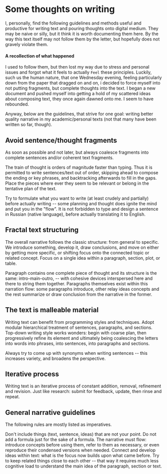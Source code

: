 # Some thoughts on writing

I, personally, find the following guidelines and methods useful and productive for
writing text and pouring thoughts onto digital medium. They may be naive or silly,
but it think it is worth documenting them here. By the way this text itself may not
follow them by the letter, but hopefully does not gravely violate them.


#### A recollection of what happened

I used to follow them, but then lost my way due to stress and personal issues and
forgot what it feels to actually `Feel` these principles. Luckily, such us the human
nature, that one Wednesday evening, feeling particularly down from the paper that
dragged on and on, i decided to force myself into not putting fragments, but complete
thoughts into the text. I began a new document and pushed myself into getting a hold
of my scattered ideas about composing text, they once again dawned onto me. I seem to
have rebounded.

Anyway, below are the guidelines, that strive for one goal: writing better quality
narrative in my academic/personal texts (not that many have been written so far, though).


## Avoid sentence/thought fragments

As soon as possible and not later, but always coalesce fragments into complete sentences
and/or coherent text fragments.

The train of thought is orders of magnitude faster than typing. Thus it is permitted
to write sentences/text out of order, skipping ahead to compose the ending or key phrases,
and backtracking afterwards to fill in the gaps. Place the pieces where ever they seem
to be relevant or belong in the tentative plan of the text.

Try to formulate what you want to write (at least crudely and partially) before actually
writing -- some planning and thought does ignite the mind and put you in the "flow".
It is not forbidden to type and design a sentence in Russian (native language), before
actually translating it to English.


## Fractal text structuring

The overall narrative follows the classic structure: from general to specific. We introduce
something, develop it, draw conclusions, and move on either by getting more specific, or
shifting focus onto the connected topic or related concept. Focus on a single idea within a
paragraph, section, plot, or table.

Paragraph contains one complete piece of thought and its structure is the same: intro-main-outro,
-- with cohesive devices interspersed here and there to string them together. Paragraphs
themselves exist within this narration flow: some paragraphs introduce, other relay ideas
concepts and the rest summarize or draw conclusion from the narrative in the former.


## The text is malleable material

Writing text can benefit from programming styles and techniques. Adopt modular hierarchical
treatment of sentences, paragraphs, and sections. Top-down writing style works wonders: begin
with coarse plan, then progressively refine its element and ultimately being coalescing the
letters into words into phrases, into sentences, into paragraphs and sections.

Always try to come up with synonyms when writing sentences -- this increases variety, and
broadens the perspective.


## Iterative process

Writing text is an iterative process of constant addition, removal, refinement and revision.
Just like research: submit for feedback, update, then rinse and repeat.


## General narrative guidelines

The following rules are mostly listed as imperatives.

Don't include things (text, sentence, ideas) that are not your point. Do not add a formula
just for the sake of a formula. The narrative must flow: introduce concepts before using them,
refer to them as necessary, or even reproduce their condensed versions when needed. Connect
and develop ideas within text: what is the focus now builds upon what came before. Try to keep
related things close to each other -- that way it requires much less cognitive load to understand
the main idea of the paragraph, section or text.
